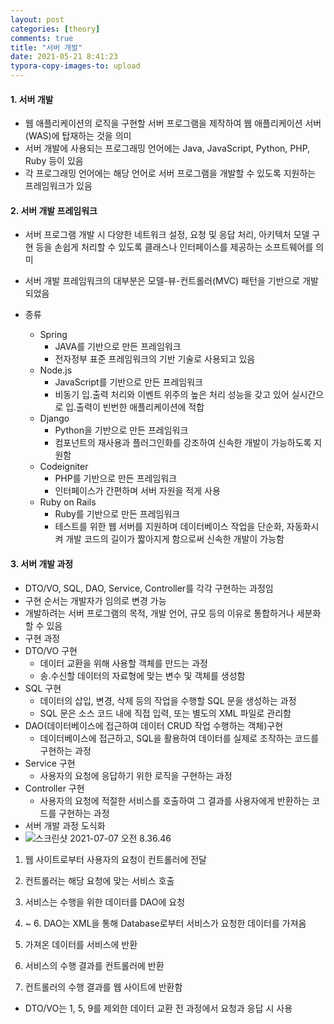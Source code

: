 ```yaml
---
layout: post
categories: [theory]
comments: true
title: "서버 개발"
date: 2021-05-21 8:41:23
typora-copy-images-to: upload
---
```


#### 1. 서버 개발

- 웹 애플리케이션의 로직을 구현할 서버 프로그램을 제작하여 웹 애플리케이션 서버(WAS)에 탑재하는 것을 의미
- 서버 개발에 사용되는 프로그래밍 언어에는 Java, JavaScript, Python, PHP,  Ruby 등이 있음
- 각 프로그래밍 언어에는 해당 언어로 서버 프로그램을 개발할 수 있도록 지원하는 프레임워크가 있음 

#### 2. 서버 개발 프레임워크

- 서버 프로그램 개발 시 다양한 네트워크 설정, 요청 및 응답 처리, 아키텍처 모델 구현 등을 손쉽게 처리할 수 있도록 클래스나 인터페이스를 제공하는 소프트웨어를 의미
- 서버 개발 프레임워크의 대부분은 모델-뷰-컨트롤러(MVC) 패턴을 기반으로 개발되었음

- 종류
  - Spring
    - JAVA를 기반으로 만든 프레임워크
    - 전자정부 표준 프레임워크의 기반 기술로 사용되고 있음 
  - Node.js
    - JavaScript를 기반으로 만든 프레임워크
    - 비동기 입.출력 처리와 이벤트 위주의 높은 처리 성능을 갖고 있어 실시간으로 입.출력이 빈번한 애플리케이션에 적합
  - Django
    - Python을 기반으로 만든 프레임워크
    - 컴포넌트의 재사용과 플러그인화를 강조하여 신속한 개발이 가능하도록 지원함
  - Codeigniter
    - PHP를 기반으로 만든 프레임워크
    - 인터페이스가 간편하며 서버 자원을 적게 사용
  - Ruby on Rails
    - Ruby를 기반으로 만든 프레임워크
    - 테스트를 위한 웹 서버를 지원하며 데이터베이스 작업을 단순화, 자동화시켜 개발 코드의 길이가 짧아지게 함으로써 신속한 개발이 가능함

#### 3. 서버 개발 과정

- DTO/VO, SQL, DAO, Service, Controller를 각각 구현하는 과정임
- 구현 순서는 개발자가 임의로 변경 가능
- 개발하려는 서버 프로그램의 목적, 개발 언어, 규모 등의 이유로 통합하거나 세분화할 수 있음
- 구현 과정
- DTO/VO 구현
  - 데이터 교환을 위해 사용할 객체를 만드는 과정
  - 송.수신할 데이터의 자료형에 맞는 변수 및 객체를 생성함 
- SQL 구현
  - 데이터의 삽입, 변경, 삭제 등의 작업을 수행할 SQL 문을 생성하는 과정
  - SQL 문은 소스 코드 내에 직접 입력, 또는 별도의 XML 파일로 관리함 
- DAO(데이터베이스에 접근하여 데이터 CRUD 작업 수행하는 객체)구현
  - 데이터베이스에 접근하고, SQL을 활용하여 데이터를 실제로 조작하는 코드를 구현하는 과정
- Service 구현
  - 사용자의 요청에 응답하기 위한 로직을 구현하는 과정
- Controller 구현 
  - 사용자의 요청에 적절한 서비스를 호출하여 그 결과를 사용자에게 반환하는 코드를 구현하는 과정
- 서버 개발 과정 도식화
- ![스크린샷 2021-07-07 오전 8.36.46](https://tva1.sinaimg.cn/large/008i3skNgy1gs81geabl2j312609qx1h.jpg)

1. 웹 사이트로부터 사용자의 요청이 컨트롤러에 전달
2. 컨트롤러는 해당 요청에 맞는 서비스 호출
3. 서비스는 수행을 위한 데이터를 DAO에 요청
4. ~ 6. DAO는 XML을 통해  Database로부터 서비스가 요청한 데이터를 가져옴

7. 가져온 데이터를 서비스에 반환
8. 서비스의 수행 결과를 컨트롤러에 반환
9. 컨트롤러의 수행 결과를 웹 사이트에 반환함

* DTO/VO는 1, 5, 9를 제외한 데이터 교환 전 과정에서 요청과 응답 시 사용 